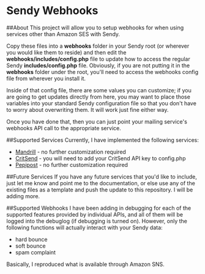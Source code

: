 Sendy Webhooks
==============

##About
This project will allow you to setup webhooks for when using services other than Amazon SES with Sendy.

Copy these files into a **webhooks** folder in your Sendy root (or wherever you would like them to reside) and then edit
the **webhooks/includes/config.php** file to update how to access the regular Sendy **includes/config.php** file. Obviously,
if you are not putting it in the **webhooks** folder under the root, you'll need to access the webhooks config file from
wherever you install it.

Inside of that config file, there are some values you can customize; if you are going to get updates directly from here,
you may want to place those variables into your standard Sendy configuration file so that you don't have to worry about
overwriting them. It will work just fine either way.

Once you have done that, then you can just point your mailing service's webhooks API call to the appropriate service.

##Supported Services
Currently, I have implemented the following services:

* [Mandrill](http://www.mandrill.com) - no further customization required
* [CritSend](http://www.critsend.com) - you will need to add your CritSend API key to config.php
* [Pepipost](http://www.pepipost.com) - no further customization required

##Future Services
If you have any future services that you'd like to include, just let me know and point me to the documentation, or else
use any of the existing files as a template and push the update to this repository. I will be adding more.

##Supported Webhooks
I have been adding in debugging for each of the supported features provided by individual APIs, and all of them will be
logged into the debuglog (if debugging is turned on). However, only the following functions will actually interact with
your Sendy data:

* hard bounce
* soft bounce
* spam complaint

Basically, I reproduced what is available through Amazon SNS.
